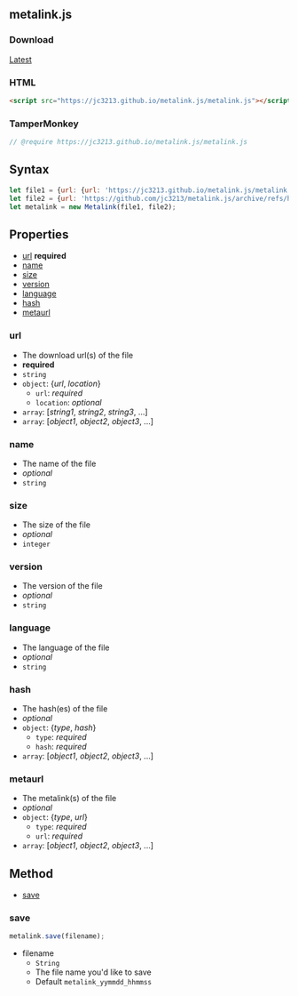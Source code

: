 ## metalink.js

### Download
[Latest](//jc3213.github.io/metalink.js/metalink.js)

### HTML
```HTML
<script src="https://jc3213.github.io/metalink.js/metalink.js"></script>
```

### TamperMonkey
```javascript
// @require https://jc3213.github.io/metalink.js/metalink.js
```

## Syntax
```javascript
let file1 = {url: {url: 'https://jc3213.github.io/metalink.js/metalink.js', location: 'en'}, version: '0.1.0'};
let file2 = {url: 'https://github.com/jc3213/metalink.js/archive/refs/heads/main.zip', name: 'metalink.js_by_@jc3213.zip'}
let metalink = new Metalink(file1, file2);
```

## Properties
- [url](#url) **required**
- [name](#name)
- [size](#size)
- [version](#version)
- [language](#language)
- [hash](#hash)
- [metaurl](#metaurl)

### url
- The download url(s) of the file
- **required**
- `string`
- `object`: {*url*, *location*}
  - `url`: *required*
  - `location`: *optional*
- `array`: [*string1*, *string2*, *string3*, ...]
- `array`: [*object1*, *object2*, *object3*, ...]

### name
- The name of the file
- *optional*
- `string`

### size
- The size of the file
- *optional*
- `integer`

### version
- The version of the file
- *optional*
- `string`

### language
- The language of the file
- *optional*
- `string`

### hash
- The hash(es) of the file
- *optional*
- `object`: {*type*, *hash*}
  - `type`: *required*
  - `hash`: *required*
- `array`: [*object1*, *object2*, *object3*, ...]

### metaurl
- The metalink(s) of the file
- *optional*
- `object`: {*type*, *url*}
  - `type`: *required*
  - `url`: *required*
- `array`: [*object1*, *object2*, *object3*, ...]

## Method
- [save](#save)

### save
```javascript
metalink.save(filename);
```
- filename
    - `String`
    - The file name you'd like to save
    - Default `metalink_yymmdd_hhmmss`
